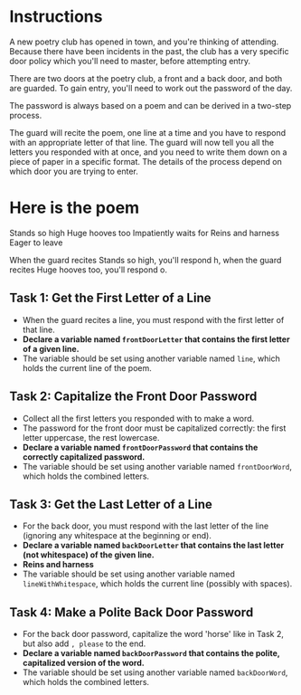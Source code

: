 # Instructions
A new poetry club has opened in town, and you're thinking of attending. Because there have been incidents in the past, the club has a very specific door policy which you'll need to master, before attempting entry.

There are two doors at the poetry club, a front and a back door, and both are guarded. To gain entry, you'll need to work out the password of the day.

The password is always based on a poem and can be derived in a two-step process.

The guard will recite the poem, one line at a time and you have to respond with an appropriate letter of that line.
The guard will now tell you all the letters you responded with at once, and you need to write them down on a piece of paper in a specific format.
The details of the process depend on which door you are trying to enter.
# Here is the poem
Stands so high
Huge hooves too
Impatiently waits for
Reins and harness
Eager to leave

When the guard recites Stands so high, you'll respond h, when the guard recites Huge hooves too, you'll respond o.

## Task 1: Get the First Letter of a Line

- When the guard recites a line, you must respond with the first letter of that line.
- **Declare a variable named `frontDoorLetter` that contains the first letter of a given line.**
- The variable should be set using another variable named `line`, which holds the current line of the poem.

## Task 2: Capitalize the Front Door Password

- Collect all the first letters you responded with to make a word.
- The password for the front door must be capitalized correctly: the first letter uppercase, the rest lowercase.
- **Declare a variable named `frontDoorPassword` that contains the correctly capitalized password.**
- The variable should be set using another variable named `frontDoorWord`, which holds the combined letters.

## Task 3: Get the Last Letter of a Line

- For the back door, you must respond with the last letter of the line (ignoring any whitespace at the beginning or end).
- **Declare a variable named `backDoorLetter` that contains the last letter (not whitespace) of the given line.**
- **Reins and harness**
- The variable should be set using another variable named `lineWithWhitespace`, which holds the current line (possibly with spaces).

## Task 4: Make a Polite Back Door Password

- For the back door password, capitalize the word 'horse' like in Task 2, but also add `, please` to the end.
- **Declare a variable named `backDoorPassword` that contains the polite, capitalized version of the word.**
- The variable should be set using another variable named `backDoorWord`, which holds the combined letters.


```
